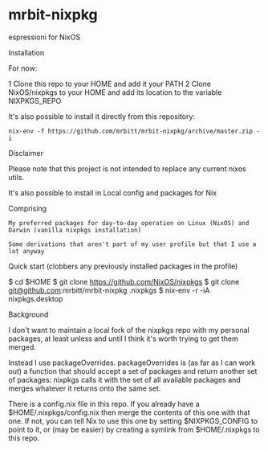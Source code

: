 # mrbit-nixpkg
espressioni for NixOS

Installation

For now:

 1   Clone this repo to your HOME and add it your PATH
 2   Clone NixOS/nixpkgs to your HOME and add its location to the variable NIXPKGS_REPO

 It's also possible to install it directly from this repository:

    nix-env -f https://github.com/mrbitt/mrbit-nixpkg/archive/master.zip -i

 Disclaimer

Please note that this project is not intended to replace any current nixos utils.


It's also possible to install in Local config and packages for Nix

Comprising

    My preferred packages for day-to-day operation on Linux (NixOS) and Darwin (vanilla nixpkgs installation)

    Some derivations that aren't part of my user profile but that I use a lot anyway

Quick start (clobbers any previously installed packages in the profile)

$ cd $HOME
$ git clone https://github.com/NixOS/nixpkgs
$ git clone git@github.com:mrbitt/mrbit-nixpkg .nixpkgs
$ nix-env -r -iA nixpkgs.desktop

Background

I don't want to maintain a local fork of the nixpkgs repo with my personal packages, at least unless and until I think it's worth trying to get them merged.

Instead I use packageOverrides. packageOverrides is (as far as I can work out) a function that should accept a set of packages and return another set of packages: nixpkgs calls it with the set of all available packages and merges whatever it returns onto the same set.

There is a config.nix file in this repo. If you already have a $HOME/.nixpkgs/config.nix then merge the contents of this one with that one. If not, you can tell Nix to use this one by setting $NIXPKGS_CONFIG to point to it, or (may be easier) by creating a symlink from $HOME/.nixpkgs to this repo.
